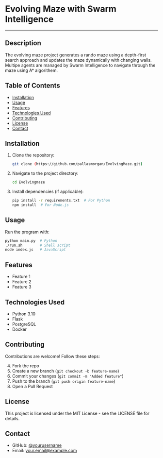 #  Evolving Maze with Swarm Intelligence
---
## Description
The evolving maze project generates a rando maze using a depth-first search approach and updates the maze dynamically with changing walls. Multipe agents are managed by Swarm Intelligence to navigate through the maze using A* algorithem. 
## Table of Contents
- [Installation](#installation)
- [Usage](#usage)
- [Features](#features)
- [Technologies Used](#technologies-used)
- [Contributing](#contributing)
- [License](#license)
- [Contact](#contact)

## Installation
1. Clone the repository:
   ```sh
   git clone (https://github.com/pallasmorgan/EvolvingMaze.git)
	```

2. Navigate to the project directory:
    
    ```sh
    cd Evolvingmaze
    ```
    
3. Install dependencies (if applicable):
    
    ```sh
    pip install -r requirements.txt  # For Python
    npm install  # For Node.js
    ```
    

## Usage

Run the program with:

```sh
python main.py  # Python
./run.sh        # Shell script
node index.js   # JavaScript
```

## Features

- Feature 1
- Feature 2
- Feature 3

## Technologies Used

- Python 3.10
- Flask
- PostgreSQL
- Docker

## Contributing

Contributions are welcome! Follow these steps:

4. Fork the repo
5. Create a new branch (`git checkout -b feature-name`)
6. Commit your changes (`git commit -m "Added feature"`)
7. Push to the branch (`git push origin feature-name`)
8. Open a Pull Request

## License

This project is licensed under the MIT License - see the LICENSE file for details.

## Contact

- GitHub: [@yourusername](https://github.com/yourusername)
- Email: [your.email@example.com](mailto:your.email@example.com)
